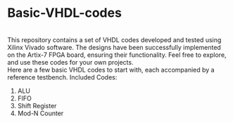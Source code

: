 # Basic-VHDL-codes
<br>
This repository contains a set of VHDL codes developed and tested using Xilinx Vivado software. The designs have been successfully implemented on the Artix-7 FPGA board, ensuring their functionality. Feel free to explore, and use these codes for your own projects.
<br>
Here are a few basic VHDL codes to start with, each accompanied by a reference testbench.
Included Codes:

1. ALU
2. FIFO
3. Shift Register
4. Mod-N Counter
